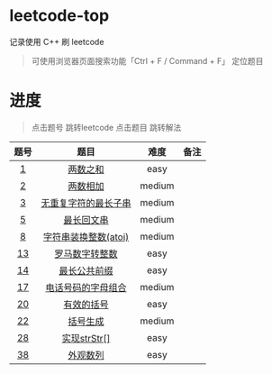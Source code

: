 # leetcode-top

记录使用 C++ 刷 leetcode

> 可使用浏览器页面搜索功能「Ctrl + F / Command + F」 定位题目

# 进度

> 点击题号 跳转leetcode
> 点击题目 跳转解法

|                             题号                             |                 题目                  |  难度  | 备注 |
| :----------------------------------------------------------: | :-----------------------------------: | :----: | :--: |
|        [1](https://leetcode-cn.com/problems/two-sum/)        |        [两数之和](/easy/1.cpp)        |  easy  |      |
|    [2](https://leetcode-cn.com/problems/add-two-numbers/)    |       [两数相加](/medium/2.cpp)       | medium |      |
| [3](https://leetcode-cn.com/problems/longest-substring-without-repeating-characters/) | [无重复字符的最长子串](/medium/3.cpp) | medium |      |
| [5](https://leetcode-cn.com/problems/longest-palindromic-substring/) |      [最长回文串](/medium/5.cpp)      | medium |      |
| [8](https://leetcode-cn.com/problems/string-to-integer-atoi/) | [字符串装换整数(atoi)](/medium/8.cpp) | medium |      |
|   [13](https://leetcode-cn.com/problems/roman-to-integer/)   |   [罗马数字转整数](/medium/13.cpp)    |  easy  |      |
| [14](https://leetcode-cn.com/problems/longest-common-prefix/) |     [最长公共前缀](/easy/14.cpp)      |  easy  |      |
| [17](https://leetcode-cn.com/problems/letter-combinations-of-a-phone-number/) | [电话号码的字母组合](/medium/17.cpp)  | medium |      |
|  [20](https://leetcode-cn.com/problems/valid-parentheses/)   |      [有效的括号](/easy/20.cpp)       |  easy  |      |
| [22](https://leetcode-cn.com/problems/generate-parentheses/) |      [括号生成](/medium/22.cpp)       | medium |      |
|   [28](https://leetcode-cn.com/problems/implement-strstr/)   |     [实现strStr[]](/easy/28.cpp)      |  easy  |      |
|    [38](https://leetcode-cn.com/problems/count-and-say/)     |       [外观数列](/easy/38.cpp)        |  easy  |      |

